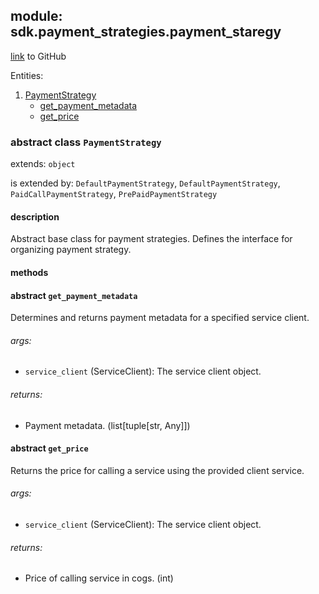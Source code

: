 ## module: sdk.payment_strategies.payment_staregy

<!-- TODO: Change module name when the name itself changes -->

[link](https://github.com/singnet/snet-sdk-python/blob/master/snet/sdk/payment_strategies/payment_staregy.py) to GitHub

Entities:
1. [PaymentStrategy](#class-paymentstrategy)
   - [get_payment_metadata](#get_payment_metadata)
   - [get_price](#get_price)

### abstract class `PaymentStrategy`

extends: `object`

is extended by: `DefaultPaymentStrategy`, `DefaultPaymentStrategy`, `PaidCallPaymentStrategy`, `PrePaidPaymentStrategy`

#### description

Abstract base class for payment strategies. Defines the interface for organizing payment strategy.

#### methods

#### abstract `get_payment_metadata`

Determines and returns payment metadata for a specified service client.

###### args:

- `service_client` (ServiceClient): The service client object.

###### returns:

- Payment metadata. (list[tuple[str, Any]])

#### abstract `get_price`

Returns the price for calling a service using the provided client service.

###### args:

- `service_client` (ServiceClient): The service client object.

###### returns:

- Price of calling service in cogs. (int)

